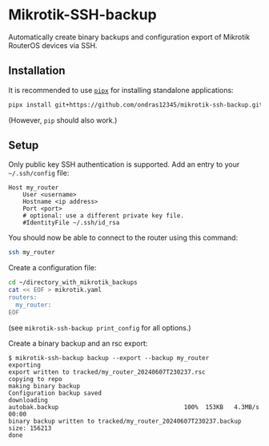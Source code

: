 # Mikrotik-SSH-backup
Automatically create binary backups and configuration export of Mikrotik
RouterOS devices via SSH.


## Installation
It is recommended to use [`pipx`](https://github.com/pypa/pipx) for
installing standalone applications:
```sh
pipx install git+https://github.com/ondras12345/mikrotik-ssh-backup.git
```
(However, `pip` should also work.)


## Setup
Only public key SSH authentication is supported.
Add an entry to your `~/.ssh/config` file:
```
Host my_router
    User <username>
    Hostname <ip address>
    Port <port>
    # optional: use a different private key file.
    #IdentityFile ~/.ssh/id_rsa
```

You should now be able to connect to the router using this command:
```sh
ssh my_router
```

Create a configuration file:
```sh
cd ~/directory_with_mikrotik_backups
cat << EOF > mikrotik.yaml
routers:
  my_router:
EOF
```
(see `mikrotik-ssh-backup print_config` for all options.)

Create a binary backup and an rsc export:
```console
$ mikrotik-ssh-backup backup --export --backup my_router
exporting
export written to tracked/my_router_20240607T230237.rsc
copying to repo
making binary backup
Configuration backup saved
downloading
autobak.backup                                   100%  153KB   4.3MB/s   00:00
binary backup written to tracked/my_router_20240607T230237.backup size: 156213
done
```
